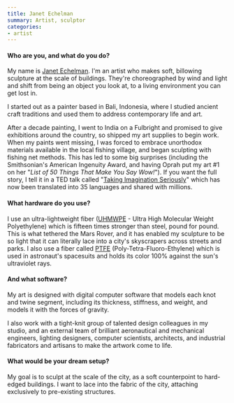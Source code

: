 ```yaml
---
title: Janet Echelman
summary: Artist, sculptor
categories:
- artist
---
```


#### Who are you, and what do you do?

My name is [Janet Echelman](http://www.echelman.com/ "Janet's website."). I'm an artist who makes soft, billowing sculpture at the scale of buildings. They're choreographed by wind and light and shift from being an object you look at, to a living environment you can get lost in.

I started out as a painter based in Bali, Indonesia, where I studied ancient craft traditions and used them to address contemporary life and art.

After a decade painting, I went to India on a Fulbright and promised to give exhibitions around the country, so shipped my art supplies to begin work. When my paints went missing, I was forced to embrace unorthodox materials available in the local fishing village, and began sculpting with fishing net methods. This has led to some big surprises (including the Smithsonian's American Ingenuity Award, and having Oprah put my art #1 on her "_List of 50 Things That Make You Say Wow!_"). If you want the full story, I tell it in a TED talk called "[Taking Imagination Seriously](https://www.ted.com/talks/janet_echelman "Janet's TED talk.")" which has now been translated into 35 languages and shared with millions.

#### What hardware do you use?

I use an ultra-lightweight fiber ([UHMWPE](https://en.wikipedia.org/wiki/Ultra-high-molecular-weight_polyethylene "The Wikipedia entry for UHMWPE.") - Ultra High Molecular Weight Polyethylene) which is fifteen times stronger than steel, pound for pound. This is what tethered the Mars Rover, and it has enabled my sculpture to be so light that it can literally lace into a city's skyscrapers across streets and parks. I also use a fiber called [PTFE](https://en.wikipedia.org/wiki/Polytetrafluoroethylene "The Wikipedia entry for PTFE.") (Poly-Tetra-Fluoro-Ethylene) which is used in astronaut's spacesuits and holds its color 100% against the sun's ultraviolet rays.

#### And what software?

My art is designed with digital computer software that models each knot and twine segment, including its thickness, stiffness, and weight, and models it with the forces of gravity. 

I also work with a tight-knit group of talented design colleagues in my studio, and an external team of brilliant aeronautical and mechanical engineers, lighting designers, computer scientists, architects, and industrial fabricators and artisans to make the artwork come to life.

#### What would be your dream setup?

My goal is to sculpt at the scale of the city, as a soft counterpoint to hard-edged buildings. I want to lace into the fabric of the city, attaching exclusively to pre-existing structures.